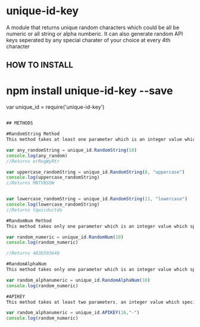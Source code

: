 # unique-id-key
A module that returns unique random characters which could be all be numeric or all string or alpha numberic. It can also generate random API keys seperated by any special charater of your choice at every 4th character


## HOW TO INSTALL
# npm install unique-id-key --save

var unique_id = require('unique-id-key')

```javascript

## METHODS 

#RandomString Method
This method takes at least one parameter which is an integer value which specifies the length of the expected returned string and the second option which is to  indicate if the string should be in lowercase or uppercase. This returns only string values

var any_randomString = unique_id.RandomString(10)
console.log(any_random)
//Returns erRogWyRtr

var uppercase_randomString = unique_id.RandomString(8, "uppercase")
console.log(uppercase_randomString)
//Returns MNTVBSQW


var lowercase_randomString = unique_id.RandomString(11, "lowercase")
console.log(lowercase_randomString)
//Returns tqwicductda

#RandomNum Method
This method takes only one parameter which is an integer value which specifies the length of the expected returned numeric random value.

var random_numeric = unique_id.RandomNum(10)
console.log(random_numeric)

//Returns 4836593648

#RandomAlphaNum
This method takes only one parameter which is an integer value which specifies the length of the expected alpha numeric string i.e the returns a random value that contains integers and string(lowercase and upperercase)

var random_alphanumeric = unique_id.RandomAlphaNum(10)
console.log(random_numeric)

#APIKEY
This method takes at least two parameters, an integer value which specifies the length of the expected api key.It takes a second parameter which is the special character you want in the API.This is placed after every 4th character in the API KEY string.

var random_alphanumeric = unique_id.APIKEY(16,"-")
console.log(random_numeric)

